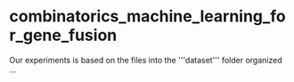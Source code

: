 # combinatorics_machine_learning_for_gene_fusion
Our experiments is based on the files into the '''dataset''' folder organized ...
